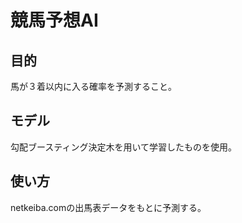 # 競馬予想AI
## 目的  
馬が３着以内に入る確率を予測すること。
## モデル  
勾配ブースティング決定木を用いて学習したものを使用。
## 使い方  
netkeiba.comの出馬表データをもとに予測する。
